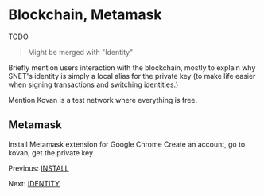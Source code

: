 # Blockchain, Metamask

TODO

> Might be merged with "Identity"

Briefly mention users interaction with the blockchain, mostly to explain why SNET's identity is simply a local alias for the private key (to make life easier when signing transactions and switching identities.)

Mention Kovan is a test network where everything is free.

## Metamask

Install Metamask extension for Google Chrome 
Create an account, go to kovan, get the private key


Previous: [INSTALL](TODO)

Next: [IDENTITY](TODO)